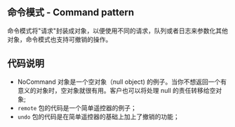 ## 命令模式 - Command pattern

命令模式将"请求"封装成对象，以便使用不同的请求，队列或者日志来参数化其他对象，命令模式也支持可撤销的操作。

## 代码说明

* NoCommand 对象是一个空对象（null object) 的例子。当你不想返回一个有意义的对象时，空对象就很有用。客户也可以将处理 null 的责任转移给空对象;
* `remote` 包的代码是一个简单遥控器的例子；
* `undo` 包的代码是在简单遥控器的基础上加上了撤销的功能；
